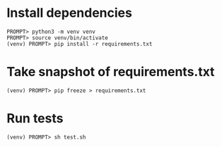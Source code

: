 # Install dependencies

```
PROMPT> python3 -m venv venv
PROMPT> source venv/bin/activate
(venv) PROMPT> pip install -r requirements.txt
```

# Take snapshot of requirements.txt

```
(venv) PROMPT> pip freeze > requirements.txt
```

# Run tests

```
(venv) PROMPT> sh test.sh
```
